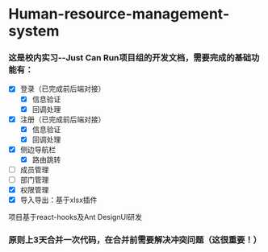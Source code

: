 # Human-resource-management-system

### 这是校内实习--Just Can Run项目组的开发文档，需要完成的基础功能有：

- [x] 登录（已完成前后端对接）
  - [x] 信息验证
  - [x] 回调处理
- [x] 注册（已完成前后端对接）
  - [x] 信息验证
  - [x] 回调处理
- [x] 侧边导航栏
  - [x] 路由跳转
- [ ] 成员管理
- [ ] 部门管理
- [x] 权限管理
- [x] 导入导出：基于xlsx插件

项目基于react-hooks及Ant DesignUI研发

### 原则上3天合并一次代码，在合并前需要解决冲突问题（这很重要！）